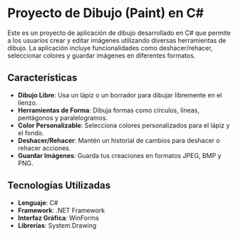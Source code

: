 # Proyecto de Dibujo (Paint) en C#

Este es un proyecto de aplicación de dibujo desarrollado en C# que permite a los usuarios crear y editar imágenes utilizando diversas herramientas de dibujo. La aplicación incluye funcionalidades como deshacer/rehacer, seleccionar colores y guardar imágenes en diferentes formatos.

## Características

- **Dibujo Libre**: Usa un lápiz o un borrador para dibujar libremente en el lienzo.
- **Herramientas de Forma**: Dibuja formas como círculos, líneas, pentágonos y paralelogramos.
- **Color Personalizable**: Selecciona colores personalizados para el lápiz y el fondo.
- **Deshacer/Rehacer**: Mantén un historial de cambios para deshacer o rehacer acciones.
- **Guardar Imágenes**: Guarda tus creaciones en formatos JPEG, BMP y PNG.

## Tecnologías Utilizadas

- **Lenguaje**: C#
- **Framework**: .NET Framework
- **Interfaz Gráfica**: WinForms
- **Librerías**: System.Drawing

